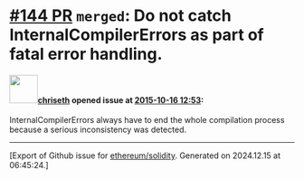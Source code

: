 # [\#144 PR](https://github.com/ethereum/solidity/pull/144) `merged`: Do not catch InternalCompilerErrors as part of fatal error handling.

#### <img src="https://avatars.githubusercontent.com/u/9073706?v=4" width="50">[chriseth](https://github.com/chriseth) opened issue at [2015-10-16 12:53](https://github.com/ethereum/solidity/pull/144):

InternalCompilerErrors always have to end the whole compilation process because a serious inconsistency was detected.





-------------------------------------------------------------------------------



[Export of Github issue for [ethereum/solidity](https://github.com/ethereum/solidity). Generated on 2024.12.15 at 06:45:24.]
